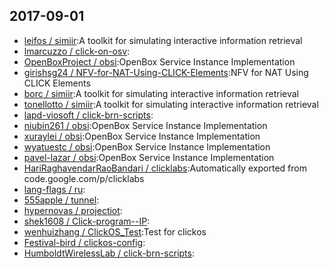 ## 2017-09-01

* [leifos / simiir](https://github.com/leifos/simiir):A toolkit for simulating interactive information retrieval
* [lmarcuzzo / click-on-osv](https://github.com/lmarcuzzo/click-on-osv):
* [OpenBoxProject / obsi](https://github.com/OpenBoxProject/obsi):OpenBox Service Instance Implementation
* [girishsg24 / NFV-for-NAT-Using-CLICK-Elements](https://github.com/girishsg24/NFV-for-NAT-Using-CLICK-Elements):NFV for NAT Using CLICK Elements
* [borc / simiir](https://github.com/borc/simiir):A toolkit for simulating interactive information retrieval
* [tonellotto / simiir](https://github.com/tonellotto/simiir):A toolkit for simulating interactive information retrieval
* [lapd-viosoft / click-brn-scripts](https://github.com/lapd-viosoft/click-brn-scripts):
* [niubin261 / obsi](https://github.com/niubin261/obsi):OpenBox Service Instance Implementation
* [xuraylei / obsi](https://github.com/xuraylei/obsi):OpenBox Service Instance Implementation
* [wyatuestc / obsi](https://github.com/wyatuestc/obsi):OpenBox Service Instance Implementation
* [pavel-lazar / obsi](https://github.com/pavel-lazar/obsi):OpenBox Service Instance Implementation
* [HariRaghavendarRaoBandari / clicklabs](https://github.com/HariRaghavendarRaoBandari/clicklabs):Automatically exported from code.google.com/p/clicklabs
* [lang-flags / ru](https://github.com/lang-flags/ru):
* [555apple / tunnel](https://github.com/555apple/tunnel):
* [hypernovas / projectiot](https://github.com/hypernovas/projectiot):
* [shek1608 / Click-program--IP](https://github.com/shek1608/Click-program--IP):
* [wenhuizhang / ClickOS_Test](https://github.com/wenhuizhang/ClickOS_Test):Test for clickos
* [Festival-bird / clickos-config](https://github.com/Festival-bird/clickos-config):
* [HumboldtWirelessLab / click-brn-scripts](https://github.com/HumboldtWirelessLab/click-brn-scripts):
